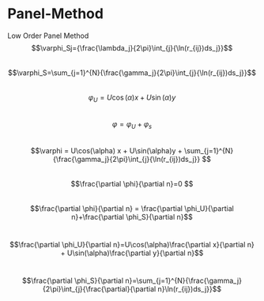 # Panel-Method
Low Order Panel Method <br> 
$$\varphi_Sj={\frac{\lambda_j}{2\pi}\int_{j}{\ln(r_{ij})ds_j}}$$ <br>
$$\varphi_S=\sum_{j=1}^{N}{\frac{\gamma_j}{2\pi}\int_{j}{\ln(r_{ij})ds_j}}$$<br>
$$\varphi_U = U\cos(\alpha) x + U\sin(\alpha)y $$<br>
$$\varphi = \varphi_U + \varphi_s $$ <br>
$$\varphi = U\cos(\alpha) x + U\sin(\alpha)y + \sum_{j=1}^{N}{\frac{\gamma_j}{2\pi}\int_{j}{\ln(r_{ij})ds_j}} $$ <br>
$$\frac{\partial \phi}{\partial n}=0 $$<br>
$$\frac{\partial \phi}{\partial n} = \frac{\partial \phi_U}{\partial n}+\frac{\partial \phi_S}{\partial n}$$<br>

$$\frac{\partial \phi_U}{\partial n}=U\cos(\alpha)\frac{\partial x}{\partial  n} + U\sin(\alpha)\frac{\partial y}{\partial n}$$ <br>

$$\frac{\partial \phi_S}{\partial n}=\sum_{j=1}^{N}{\frac{\gamma_j}{2\pi}\int_{j}{\frac{\partial}{\partial n}\ln(r_{ij})ds_j}}$$<br>